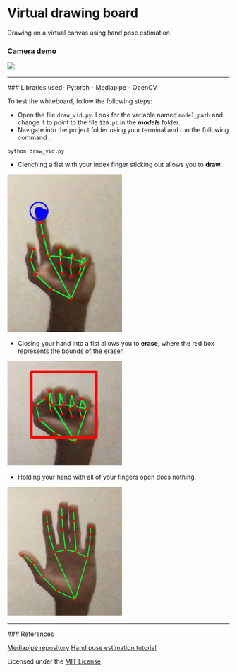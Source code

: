 # Virtual drawing board
Drawing on a virtual canvas using hand pose estimation

### Camera demo
![](imgs/demo.gif)

<hr>
### Libraries used- Pytorch 
- Mediapipe 
- OpenCV

To test the whiteboard, follow the following steps:
- Open the file `draw_vid.py`. Look for the variable named `model_path` and change it to point to the file `120.pt` in the ***models*** folder.
- Navigate into the project folder using your terminal and run the following command :

```
python draw_vid.py
```
- Clenching a fist with your index finger sticking out allows you to **draw**.

<img src ="imgs/draw.png" width="260px" />

- Closing your hand into a fist allows you to **erase**, where the red box represents the bounds of the eraser.

<img src ="imgs/erase.png" width="260px" />

- Holding your hand with all of your fingers open does nothing.

<img src ="imgs/none.png" width="260px" />

<hr>
### References

[Mediapipe repository](https://github.com/google/mediapipe.git)
[Hand pose estimation tutorial](https://www.youtube.com/watch?v=NZde8Xt78Iw&t=983s)

Licensed under the [MIT License](LICENSE)
